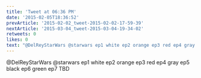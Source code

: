 ```yaml
---
title: 'Tweet at 06:36 PM'
date: '2015-02-05T18:36:52'
prevArticle: '2015-02-02_tweet-2015-02-02-17-59-39'
nextArticle: '2015-03-04_tweet-2015-03-04-19-34-02'
retweets: 0
likes: 0
text: "@DelReyStarWars @starwars ep1 white ep2 orange ep3 red ep4 gray ep5 black ep6 green ep7 TBD"
---
```

@DelReyStarWars @starwars ep1 white ep2 orange ep3 red ep4 gray ep5 black ep6 green ep7 TBD